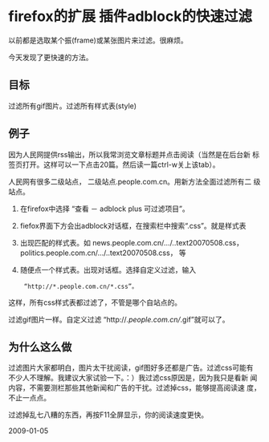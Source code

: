 # firefox的扩展 插件adblock的快速过滤

以前都是选取某个振(frame)或某张图片来过滤。很麻烦。

今天发现了更快速的方法。

## 目标

过滤所有gif图片。过滤所有样式表(style)

## 例子

因为人民网提供rss输出，所以我常浏览文章标题并点击阅读（当然是在后台新
标签页打开。这样可以一下点击20篇。然后读一篇ctrl-w关上该tab）。

人民网有很多二级站点， 二级站点.people.com.cn。用新方法全面过滤所有二
级站点。

1. 在firefox中选择 “查看 － adblock plus 可过滤项目”。
2. fiefox界面下方会出adblock对话框，在搜索栏中搜索“.css”。就是样式表
3. 出现匹配的样式表。如
news.people.com.cn/.../..text20070508.css，politics.people.com.cn/.../..text20070508.css，
等
4. 随便点一个样式表。出现对话框。选择自定义过滤，输入

        “http://*.people.com.cn/*.css”。

这样，所有css样式表都过滤了，不管是哪个自站点的。

过滤gif图片一样。自定义过滤 “http://*.people.com.cn/*.gif”就可以了。

## 为什么这么做

过滤图片大家都明白，图片太干扰阅读，gif图好多还都是广告。过滤css可能有
不少人不理解。我建议大家试验一下。：）我过滤css原因是，因为我只是看新
闻内容，不需要测栏那些其他新闻和广告的干扰。过滤掉css，能够提高阅读速
度，不止一点点。

过滤掉乱七八糟的东西，再按F11全屏显示，你的阅读速度更快。

	

2009-01-05